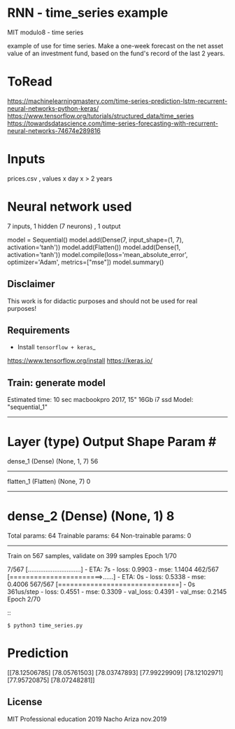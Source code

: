 RNN -  time_series example
=====================================================
MIT modulo8 - time series

example of use for time series. Make a one-week forecast 
on the net asset value of an investment fund, based on the 
fund's record of the last 2 years. 

ToRead
======
https://machinelearningmastery.com/time-series-prediction-lstm-recurrent-neural-networks-python-keras/
https://www.tensorflow.org/tutorials/structured_data/time_series
https://towardsdatascience.com/time-series-forecasting-with-recurrent-neural-networks-74674e289816



Inputs
======
prices.csv , values x day x > 2 years

Neural network used
===================
7 inputs, 1 hidden (7 neurons) , 1 output

  model = Sequential()
  model.add(Dense(7, input_shape=(1, 7), activation='tanh'))
  model.add(Flatten())
  model.add(Dense(1, activation='tanh'))
  model.compile(loss='mean_absolute_error', optimizer='Adam', metrics=["mse"])
  model.summary()

Disclaimer
----------
This work is for didactic purposes and should not be used for real purposes!

Requirements
--------------
-  Install `tensorflow + keras`_

https://www.tensorflow.org/install
https://keras.io/

Train: generate model
---------------------
Estimated time: 10 sec
macbookpro 2017, 15" 16Gb i7 ssd
Model: "sequential_1"
_________________________________________________________________
Layer (type)                 Output Shape              Param #   
=================================================================
dense_1 (Dense)              (None, 1, 7)              56        
_________________________________________________________________
flatten_1 (Flatten)          (None, 7)                 0         
_________________________________________________________________
dense_2 (Dense)              (None, 1)                 8         
=================================================================
Total params: 64
Trainable params: 64
Non-trainable params: 0
_________________________________________________________________
Train on 567 samples, validate on 399 samples
Epoch 1/70

  7/567 [..............................] - ETA: 7s - loss: 0.9903 - mse: 1.1404
462/567 [=======================>......] - ETA: 0s - loss: 0.5338 - mse: 0.4006
567/567 [==============================] - 0s 361us/step - loss: 0.4551 - mse: 0.3309 - val_loss: 0.4391 - val_mse: 0.2145
Epoch 2/70


::

    $ python3 time_series.py

Prediction
==========
[[78.12506785]
 [78.05761503]
 [78.03747893]
 [77.99229909]
 [78.12102971]
 [77.95720875]
 [78.07248281]]



License
-------

MIT Professional education 2019
Nacho Ariza nov.2019


